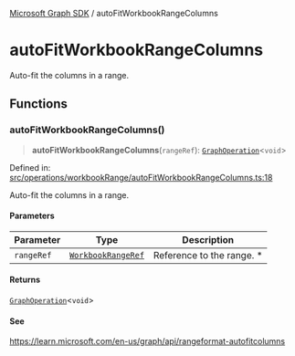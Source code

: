 [Microsoft Graph SDK](README.md) / autoFitWorkbookRangeColumns

# autoFitWorkbookRangeColumns

Auto-fit the columns in a range.

## Functions

### autoFitWorkbookRangeColumns()

> **autoFitWorkbookRangeColumns**(`rangeRef`): [`GraphOperation`](GraphOperation.md#graphoperation)\<`void`\>

Defined in: [src/operations/workbookRange/autoFitWorkbookRangeColumns.ts:18](https://github.com/Future-Secure-AI/microsoft-graph/blob/main/src/operations/workbookRange/autoFitWorkbookRangeColumns.ts#L18)

Auto-fit the columns in a range.

#### Parameters

| Parameter | Type | Description |
| ------ | ------ | ------ |
| `rangeRef` | [`WorkbookRangeRef`](WorkbookRangeRef.md#workbookrangeref) | Reference to the range. * |

#### Returns

[`GraphOperation`](GraphOperation.md#graphoperation)\<`void`\>

#### See

https://learn.microsoft.com/en-us/graph/api/rangeformat-autofitcolumns
